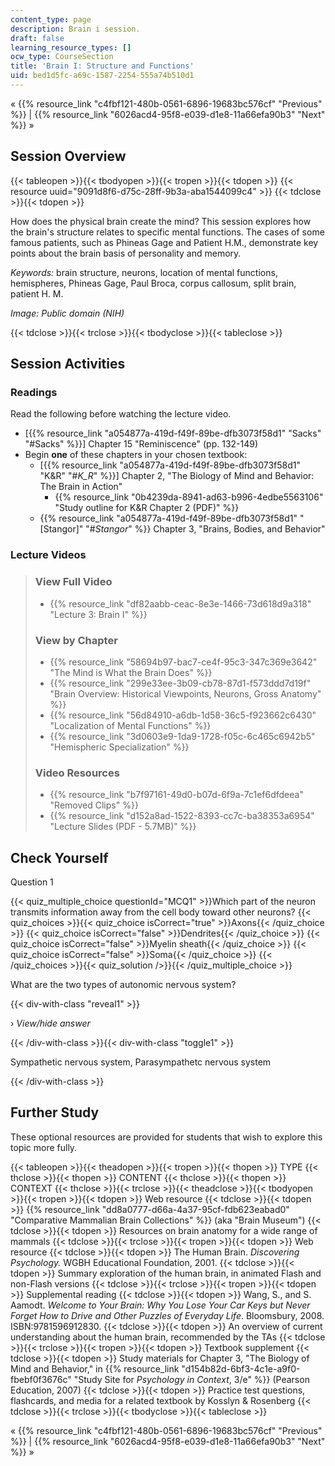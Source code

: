 ```yaml
---
content_type: page
description: Brain i session.
draft: false
learning_resource_types: []
ocw_type: CourseSection
title: 'Brain I: Structure and Functions'
uid: bed1d5fc-a69c-1587-2254-555a74b510d1
---
```

« {{% resource_link "c4fbf121-480b-0561-6896-19683bc576cf" "Previous" %}} | {{% resource_link "6026acd4-95f8-e039-d1e8-11a66efa90b3" "Next" %}} »

## Session Overview

{{< tableopen >}}{{< tbodyopen >}}{{< tropen >}}{{< tdopen >}}
{{< resource uuid="9091d8f6-d75c-28ff-9b3a-aba1544099c4" >}}
{{< tdclose >}}{{< tdopen >}}

How does the physical brain create the mind? This session explores how the brain's structure relates to specific mental functions. The cases of some famous patients, such as Phineas Gage and Patient H.M., demonstrate key points about the brain basis of personality and memory.

*Keywords:* brain structure, neurons, location of mental functions, hemispheres, Phineas Gage, Paul Broca, corpus callosum, split brain, patient H. M.

*Image: Public domain (NIH)*

{{< tdclose >}}{{< trclose >}}{{< tbodyclose >}}{{< tableclose >}}

## Session Activities

### Readings

Read the following before watching the lecture video.

- \[{{% resource_link "a054877a-419d-f49f-89be-dfb3073f58d1" "Sacks" "#Sacks" %}}\] Chapter 15 "Reminiscence" (pp. 132-149)
- Begin **one** of these chapters in your chosen textbook:
    - \[{{% resource_link "a054877a-419d-f49f-89be-dfb3073f58d1" "K&R" "#_K_R_" %}}\] Chapter 2, "The Biology of Mind and Behavior: The Brain in Action"
        - {{% resource_link "0b4239da-8941-ad63-b996-4edbe5563106" "Study outline for K&R Chapter 2 (PDF)" %}}
    - {{% resource_link "a054877a-419d-f49f-89be-dfb3073f58d1" "\[Stangor\]" "#_Stangor_" %}} Chapter 3, "Brains, Bodies, and Behavior"

### Lecture Videos

> ### View Full Video
> 
> - {{% resource_link "df82aabb-ceac-8e3e-1466-73d618d9a318" "Lecture 3: Brain I" %}}
> 
> ### View by Chapter
> 
> - {{% resource_link "58694b97-bac7-ce4f-95c3-347c369e3642" "The Mind is What the Brain Does" %}}
> - {{% resource_link "299e33ee-3b09-cb78-87d1-f573ddd7d19f" "Brain Overview: Historical Viewpoints, Neurons, Gross Anatomy" %}}
> - {{% resource_link "56d84910-a6db-1d58-36c5-f923662c6430" "Localization of Mental Functions" %}}
> - {{% resource_link "3d0603e9-1da9-1728-f05c-6c465c6942b5" "Hemispheric Specialization" %}}
> 
> ### Video Resources
> 
> - {{% resource_link "b7f97161-49d0-b07d-6f9a-7c1ef6dfdeea" "Removed Clips" %}}
> - {{% resource_link "d152a8ad-1522-8393-cc7c-ba38353a6954" "Lecture Slides (PDF - 5.7MB)" %}}

## Check Yourself

Question 1

{{< quiz_multiple_choice questionId="MCQ1" >}}Which part of the neuron transmits information away from the cell body toward other neurons? {{< quiz_choices >}}{{< quiz_choice isCorrect="true" >}}Axons{{< /quiz_choice >}} {{< quiz_choice isCorrect="false" >}}Dendrites{{< /quiz_choice >}} {{< quiz_choice isCorrect="false" >}}Myelin sheath{{< /quiz_choice >}} {{< quiz_choice isCorrect="false" >}}Soma{{< /quiz_choice >}} {{< /quiz_choices >}}{{< quiz_solution />}}{{< /quiz_multiple_choice >}}

What are the two types of autonomic nervous system?

{{< div-with-class "reveal1" >}}

› *View/hide answer*

{{< /div-with-class >}}{{< div-with-class "toggle1" >}}

Sympathetic nervous system, Parasympathetc nervous system

{{< /div-with-class >}}

## Further Study

These optional resources are provided for students that wish to explore this topic more fully.

{{< tableopen >}}{{< theadopen >}}{{< tropen >}}{{< thopen >}}
TYPE
{{< thclose >}}{{< thopen >}}
CONTENT
{{< thclose >}}{{< thopen >}}
CONTEXT
{{< thclose >}}{{< trclose >}}{{< theadclose >}}{{< tbodyopen >}}{{< tropen >}}{{< tdopen >}}
Web resource
{{< tdclose >}}{{< tdopen >}}
{{% resource_link "dd8a0777-d66a-4a37-95cf-fdb623eabad0" "Comparative Mammalian Brain Collections" %}} (aka "Brain Museum")
{{< tdclose >}}{{< tdopen >}}
Resources on brain anatomy for a wide range of mammals
{{< tdclose >}}{{< trclose >}}{{< tropen >}}{{< tdopen >}}
Web resource
{{< tdclose >}}{{< tdopen >}}
The Human Brain. *Discovering Psychology.* WGBH Educational Foundation, 2001.
{{< tdclose >}}{{< tdopen >}}
Summary exploration of the human brain, in animated Flash and non-Flash versions
{{< tdclose >}}{{< trclose >}}{{< tropen >}}{{< tdopen >}}
Supplemental reading
{{< tdclose >}}{{< tdopen >}}
Wang, S., and S. Aamodt. *Welcome to Your Brain: Why You Lose Your Car Keys but Never Forget How to Drive and Other Puzzles of Everyday Life*. Bloomsbury, 2008. ISBN:9781596912830.
{{< tdclose >}}{{< tdopen >}}
An overview of current understanding about the human brain, recommended by the TAs
{{< tdclose >}}{{< trclose >}}{{< tropen >}}{{< tdopen >}}
Textbook supplement
{{< tdclose >}}{{< tdopen >}}
Study materials for Chapter 3, "The Biology of Mind and Behavior," in {{% resource_link "d154b82d-6bf3-4c1e-a9f0-fbebf0f3676c" "Study Site for *Psychology in Context*, 3/e" %}} (Pearson Education, 2007)
{{< tdclose >}}{{< tdopen >}}
Practice test questions, flashcards, and media for a related textbook by Kosslyn & Rosenberg
{{< tdclose >}}{{< trclose >}}{{< tbodyclose >}}{{< tableclose >}}

« {{% resource_link "c4fbf121-480b-0561-6896-19683bc576cf" "Previous" %}} | {{% resource_link "6026acd4-95f8-e039-d1e8-11a66efa90b3" "Next" %}} »